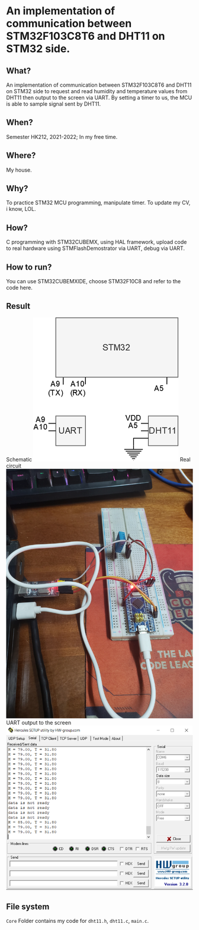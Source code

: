 # An implementation of communication between STM32F103C8T6 and DHT11 on STM32 side.

## What?
An implementation of communication between STM32F103C8T6 and DHT11 on STM32 side to request and read humidity and temperature values from DHT11 then output to the screen via UART. By setting a timer to us, the MCU is able to sample signal sent by DHT11.

## When?
Semester HK212, 2021-2022; In my free time.

## Where?
My house.

## Why?
To practice STM32 MCU programming, manipulate timer. 
To update my CV, i know, LOL.

## How?
C programming with STM32CUBEMX, using HAL framework, upload code to real hardware using STMFlashDemostrator via UART, debug via UART.

## How to run?
You can use STM32CUBEMXIDE, choose STM32F10C8 and refer to the code here.

## Result
Schematic
![schematic](https://github.com/goriummaximum/stm32f103-dht11/blob/main/images/schematic.png)
Real circuit
![real_circuit](https://github.com/goriummaximum/stm32f103-dht11/blob/main/images/real_circuit.jpg)
UART output to the screen
![print](https://github.com/goriummaximum/stm32f103-dht11/blob/main/images/print.PNG)

## File system
`Core` Folder contains my code for `dht11.h`, `dht11.c`, `main.c`. 
